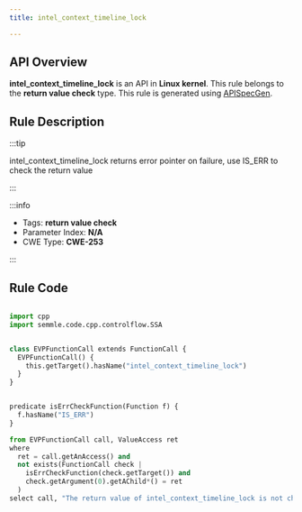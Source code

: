 ```yaml
---
title: intel_context_timeline_lock

---
```



## API Overview
**intel_context_timeline_lock** is an API in **Linux kernel**. This rule belongs to the **return value check** type. This rule is generated using [APISpecGen](../../tools/APISpecGen).
## Rule Description

:::tip

intel_context_timeline_lock returns error pointer on failure, use IS_ERR to check the return value

:::

:::info

- Tags: **return value check**
- Parameter Index: **N/A**
- CWE Type: **CWE-253**

:::

## Rule Code
```python

import cpp
import semmle.code.cpp.controlflow.SSA


class EVPFunctionCall extends FunctionCall {
  EVPFunctionCall() {
    this.getTarget().hasName("intel_context_timeline_lock")
  }
}


predicate isErrCheckFunction(Function f) {
  f.hasName("IS_ERR") 
}

from EVPFunctionCall call, ValueAccess ret
where
  ret = call.getAnAccess() and
  not exists(FunctionCall check |
    isErrCheckFunction(check.getTarget()) and
    check.getArgument(0).getAChild*() = ret
  )
select call, "The return value of intel_context_timeline_lock is not checked with IS_ERR."
    
```